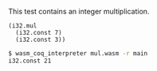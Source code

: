 This test contains an integer multiplication.

```wasm
(i32.mul
  (i32.const 7)
  (i32.const 3))
```

```sh
$ wasm_coq_interpreter mul.wasm -r main
i32.const 21

```
